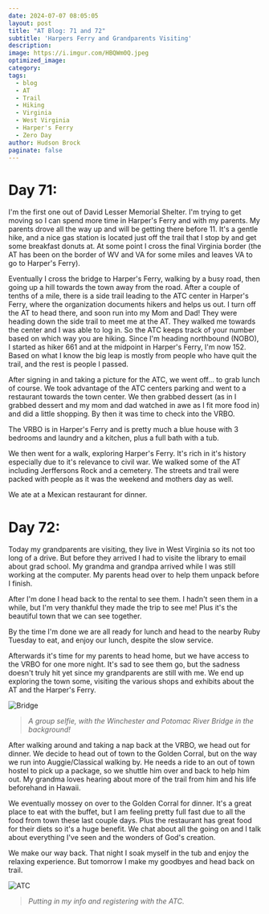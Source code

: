 ```yaml
---
date: 2024-07-07 08:05:05
layout: post
title: "AT Blog: 71 and 72"
subtitle: 'Harpers Ferry and Grandparents Visiting'
description:
image: https://i.imgur.com/HBQWm0Q.jpeg
optimized_image: 
category:
tags:
  - blog
  - AT
  - Trail
  - Hiking
  - Virginia
  - West Virginia
  - Harper's Ferry
  - Zero Day
author: Hudson Brock
paginate: false
---
```


# Day 71:

I'm the first one out of David Lesser Memorial Shelter. I'm trying to get moving so I can spend more time in Harper's Ferry and with my parents. My parents drove all the way up and will be getting there before 11. It's a gentle hike, and a nice gas station is located just off the trail that I stop by and get some breakfast donuts at. At some point I cross the final Virginia border (the AT has been on the border of WV and VA for some miles and leaves VA to go to Harper's Ferry).

Eventually I cross the bridge to Harper's Ferry, walking by a busy road, then going up a hill towards the town away from the road. After a couple of tenths of a mile, there is a side trail leading to the ATC center in Harper's Ferry, where the organization documents hikers and helps us out. I turn off the AT to head there, and soon run into my Mom and Dad! They were heading down the side trail to meet me at the AT. They walked me towards the center and I was able to log in. So the ATC keeps track of your number based on which way you are hiking. Since I'm heading northbound (NOBO), I started as hiker 661 and at the midpoint in Harper's Ferry, I'm now 152. Based on what I know the big leap is mostly from people who have quit the trail, and the rest is people I passed.

After signing in and taking a picture for the ATC, we went off... to grab lunch of course. We took advantage of the ATC centers parking and went to a restaurant towards the town center. We then grabbed dessert (as in I grabbed dessert and my mom and dad watched in awe as I fit more food in) and did a little shopping. By then it was time to check into the VRBO.

The VRBO is in Harper's Ferry and is pretty much a blue house with 3 bedrooms and laundry and a kitchen, plus a full bath with a tub.

We then went for a walk, exploring Harper's Ferry. It's rich in it's history especially due to it's relevance to civil war. We walked some of the AT including Jerffersons Rock and a cemetery. The streets and trail were packed with people as it was the weekend and mothers day as well.

We ate at a Mexican restaurant for dinner.

# Day 72:

Today my grandparents are visiting, they live in West Virginia so its not too long of a drive. But before they arrived I had to visite the library to email about grad school. My grandma and grandpa arrived while I was still working at the computer. My parents head over to help them unpack before I finish.

After I'm done I head back to the rental to see them. I hadn't seen them in a while, but I'm very thankful they made the trip to see me! Plus it's the beautiful town that we can see together.

By the time I'm done we are all ready for lunch and head to the nearby Ruby Tuesday to eat, and enjoy our lunch, despite the slow service.

Afterwards it's time for my parents to head home, but we have access to the VRBO for one more night. It's sad to see them go, but the sadness doesn't truly hit yet since my grandparents are still with me. We end up exploring the town some, visiting the various shops and exhibits about the AT and the Harper's Ferry. 

![Bridge](https://i.imgur.com/VpeOhPG.jpeg "A group selfie, with the Winchester and Potomac River Bridge in the background!")

>*A group selfie, with the Winchester and Potomac River Bridge in the background!*

After walking around and taking a nap back at the VRBO, we head out for dinner. We decide to head out of town to the Golden Corral, but on the way we run into Auggie/Classical walking by. He needs a ride to an out of town hostel to pick up a package, so we shuttle him over and back to help him out. My grandma loves hearing about more of the trail from him and his life beforehand in Hawaii.

We eventually mossey on over to the Golden Corral for dinner. It's a great place to eat with the buffet, but I am feeling pretty full fast due to all the food from town these last couple days. Plus the restaurant has great food for their diets so it's a huge benefit. We chat about all the going on and I talk about everything I've seen and the wonders of God's creation. 

We make our way back. That night I soak myself in the tub and enjoy the relaxing experience. But tomorrow I make my goodbyes and head back on trail.


![ATC](https://i.imgur.com/VpeOhPG.jpeg "Putting in my info and registering with the ATC.")

>*Putting in my info and registering with the ATC.*